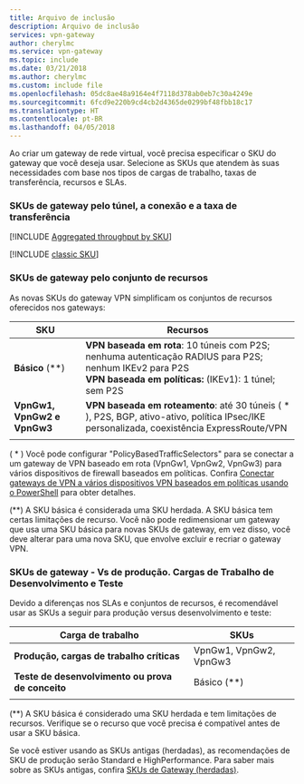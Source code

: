 ```yaml
---
title: Arquivo de inclusão
description: Arquivo de inclusão
services: vpn-gateway
author: cherylmc
ms.service: vpn-gateway
ms.topic: include
ms.date: 03/21/2018
ms.author: cherylmc
ms.custom: include file
ms.openlocfilehash: 05dc8ae48a9164e4f7118d378ab0eb7c30a4249e
ms.sourcegitcommit: 6fcd9e220b9cd4cb2d4365de0299bf48fbb18c17
ms.translationtype: HT
ms.contentlocale: pt-BR
ms.lasthandoff: 04/05/2018
---
```

Ao criar um gateway de rede virtual, você precisa especificar o SKU do gateway que você deseja usar. Selecione as SKUs que atendem às suas necessidades com base nos tipos de cargas de trabalho, taxas de transferência, recursos e SLAs.

###  <a name="benchmark"></a>SKUs de gateway pelo túnel, a conexão e a taxa de transferência

[!INCLUDE [Aggregated throughput by SKU](./vpn-gateway-table-gwtype-aggtput-include.md)]

[!INCLUDE [classic SKU](./vpn-gateway-classic-sku-support-include.md)]

###  <a name="feature"></a>SKUs de gateway pelo conjunto de recursos

As novas SKUs do gateway VPN simplificam os conjuntos de recursos oferecidos nos gateways:

| **SKU**| **Recursos**|
| ---    | ---         |
|**Básico** (**)   | **VPN baseada em rota**: 10 túneis com P2S; nenhuma autenticação RADIUS para P2S; nenhum IKEv2 para P2S<br>**VPN baseada em políticas:** (IKEv1): 1 túnel; sem P2S|
| **VpnGw1, VpnGw2 e VpnGw3** | **VPN baseada em roteamento**: até 30 túneis ( * ), P2S, BGP, ativo-ativo, política IPsec/IKE personalizada, coexistência ExpressRoute/VPN |
|        |             |

( * ) Você pode configurar "PolicyBasedTrafficSelectors" para se conectar a um gateway de VPN baseado em rota (VpnGw1, VpnGw2, VpnGw3) para vários dispositivos de firewall baseados em políticas. Confira [Conectar gateways de VPN a vários dispositivos VPN baseados em políticas usando o PowerShell](../articles/vpn-gateway/vpn-gateway-connect-multiple-policybased-rm-ps.md) para obter detalhes.

(**) A SKU básica é considerada uma SKU herdada. A SKU básica tem certas limitações de recurso. Você não pode redimensionar um gateway que usa uma SKU básica para novas SKUs de gateway, em vez disso, você deve alterar para uma nova SKU, que envolve excluir e recriar o gateway VPN.

###  <a name="workloads"></a>SKUs de gateway - Vs de produção. Cargas de Trabalho de Desenvolvimento e Teste

Devido a diferenças nos SLAs e conjuntos de recursos, é recomendável usar as SKUs a seguir para produção versus desenvolvimento e teste:

| **Carga de trabalho**                       | **SKUs**               |
| ---                                | ---                    |
| **Produção, cargas de trabalho críticas** | VpnGw1, VpnGw2, VpnGw3 |
| **Teste de desenvolvimento ou prova de conceito**   | Básico (**)                 |
|                                    |                        |

(**) A SKU básica é considerado uma SKU herdada e tem limitações de recursos. Verifique se o recurso que você precisa é compatível antes de usar a SKU básica.

Se você estiver usando as SKUs antigas (herdadas), as recomendações de SKU de produção serão Standard e HighPerformance. Para saber mais sobre as SKUs antigas, confira [SKUs de Gateway (herdadas)](../articles/vpn-gateway/vpn-gateway-about-skus-legacy.md).